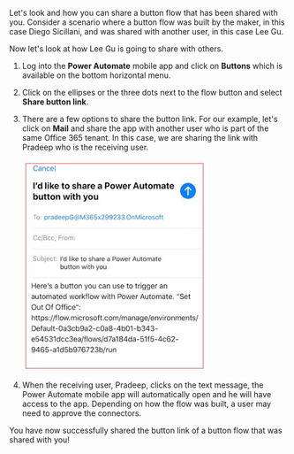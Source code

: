 Let's look and how you can share a button flow that has been shared with you.
Consider a scenario where a button flow was built by the maker, in this case 
Diego Sicillani, and was shared with another user, in this case Lee Gu. 

Now let's look at how Lee Gu is going to share with others.

1.  Log into the **Power Automate** mobile app and click on **Buttons** which 
    is available on the bottom horizontal menu.

1.  Click on the ellipses or the three dots next to the flow button and 
    select **Share button link**.

1.  There are a few options to share the button link. For our example, 
    let's click on **Mail** and share the app with another user who is 
    part of the same Office 365 tenant. In this case, we are sharing 
    the link with Pradeep who is the receiving user.

    ![share button email mobile device](../media/share-button-email-mobile-device.jpg)

1.  When the receiving user, Pradeep, clicks on the text message, 
    the Power Automate mobile app will automatically open and he 
    will have access to the app. Depending on how the flow was 
    built, a user may need to approve the connectors.

You have now successfully shared the button link of a button flow
that was shared with you!
